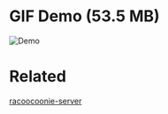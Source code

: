 # GIF Demo (53.5 MB)

![Demo](demo.gif)

# Related

[racoocoonie-server](https://github.com/ygdanchoi/racoocoonie-server)
